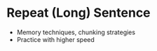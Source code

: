 <!-- ---
!-- Timestamp: 2025-09-25 23:04:42
!-- Author: ywatanabe
!-- File: /home/ywatanabe/proj/pte/01_LS_Repeat-Sentence/README.md
!-- --- -->

# Repeat (Long) Sentence
- Memory techniques, chunking strategies
- Practice with higher speed

<!-- EOF -->